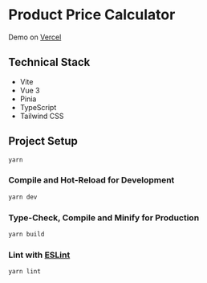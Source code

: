 # Product Price Calculator

Demo on [Vercel](https://product-price-calculator.vercel.app/)

## Technical Stack

- Vite
- Vue 3
- Pinia
- TypeScript
- Tailwind CSS

## Project Setup

```sh
yarn
```

### Compile and Hot-Reload for Development

```sh
yarn dev
```

### Type-Check, Compile and Minify for Production

```sh
yarn build
```

### Lint with [ESLint](https://eslint.org/)

```sh
yarn lint
```
